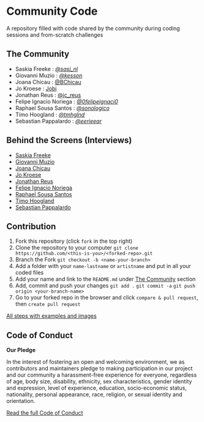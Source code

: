 # Community Code

A repository filled with code shared by the community during coding sessions and from-scratch challenges

## The Community

- Saskia Freeke : [*@sasj_nl*](https://www.instagram.com/sasj_nl/)
- Giovanni Muzio : [*@kesson*](https://kesson.io)
- Joana Chicau : [@BChicau](https://www.joanachicau.com/)
- Jo Kroese : [Jobi](https://jokroese.com)
- Jonathan Reus : [@jc_reus](https://twitter.com/jc_reus)
- Felipe Ignacio Noriega : [*@0felipeignaci0*](https://twitter.com/0felipeignaci0)
- Raphael Sousa Santos : [*@sonologico*](https://sonologi.co)
- Timo Hoogland : [*@tmhglnd*](https://www.timohoogland.com)
- Sebastian Pappalardo : [*@eerieear*](https://www.instagram.com/eerieear/)

## Behind the Screens (Interviews)

- [Saskia Freeke](https://medium.com/the-aesthetics-of-creative-coding/behind-the-screens-sasj-cf739281cb9f)
- [Giovanni Muzio](https://medium.com/the-aesthetics-of-creative-coding/behind-the-screens-kesson-a7f8e0a870e4)
- [Joana Chicau](https://medium.com/the-aesthetics-of-creative-coding/behind-the-screens-joana-chicau-867d46a273d4)
- [Jo Kroese](https://medium.com/the-aesthetics-of-creative-coding/behind-the-screens-jobi-f899f73ee420)
- [Jonathan Reus](https://medium.com/the-aesthetics-of-creative-coding/behind-the-screens-jonathan-reus-f9126d4b5462)
- [Felipe Ignacio Noriega](https://medium.com/the-aesthetics-of-creative-coding/behind-the-screens-narcode-df6737fc6941)
- [Raphael Sousa Santos](https://medium.com/the-aesthetics-of-creative-coding/behind-the-screens-sonologico-13fc200fe26e)
- [Timo Hoogland](https://medium.com/the-aesthetics-of-creative-coding/behind-the-screens-t-mo-c139e3de2a0)
- [Sebastian Pappalardo](https://medium.com/the-aesthetics-of-creative-coding/behind-the-screens-eerieear-5582b6775f8a)

## Contribution

1. Fork this repository (click `fork` in the top right)
2. Clone the repository to your computer `git clone https://github.com/<this-is-you>/<forked-repo>.git`
3. Branch the Fork `git checkout -b <name-your-branch>`
4. Add a folder with your `name-lastname` or `artistname` and put in all your coded files
5. Add your name and link to the `README.md` under [The Community](#the-community) section
6. Add, commit and push your changes `git add .` `git commit -a` `git push origin <your-branch-name>`
7. Go to your forked repo in the browser and click `compare & pull request`, then `create pull request`

[All steps with examples and images](https://github.com/firstcontributions/first-contributions/blob/master/README.md)

## Code of Conduct

**Our Pledge**

In the interest of fostering an open and welcoming environment, we as contributors and maintainers pledge to making participation in our project and our community a harassment-free experience for everyone, regardless of age, body size, disability, ethnicity, sex characteristics, gender identity and expression, level of experience, education, socio-economic status, nationality, personal appearance, race, religion, or sexual identity and orientation.

[Read the full Code of Conduct](/CODE_OF_CONDUCT.md)
